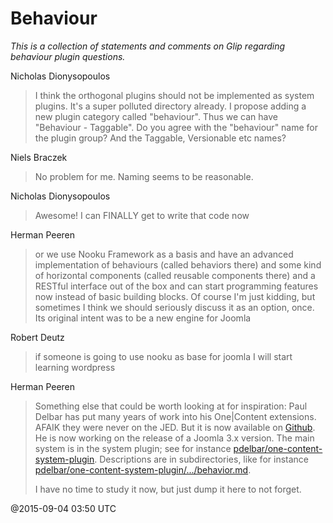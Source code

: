 # Behaviour

*This is a collection of statements and comments on Glip regarding behaviour plugin questions.*

Nicholas Dionysopoulos
> I think the orthogonal plugins should not be implemented as system plugins. It's a super polluted directory already.
> I propose adding a new plugin category called "behaviour".
> Thus we can have "Behaviour - Taggable".
> Do you agree with the "behaviour" name for the plugin group?
> And the Taggable, Versionable etc names?

Niels Braczek
> No problem for me. Naming seems to be reasonable. 

Nicholas Dionysopoulos
> Awesome! I can FINALLY get to write that code now 

Herman Peeren
> or we use Nooku Framework as a basis and have an advanced implementation of behaviours (called behaviors there) and
> some kind of horizontal components (called reusable components there) and a RESTful interface out of the box and can
> start programming features now instead of basic building blocks.  Of course I'm just kidding, but sometimes I think
> we should seriously discuss it as an option, once. Its original intent was to be a new engine for Joomla 

Robert Deutz
> if someone is going to use nooku as base for joomla I will start learning wordpress

Herman Peeren
> Something else that could be worth looking at for inspiration: Paul Delbar has put many years of work into
> his One|Content extensions. AFAIK they were never on the JED. But it is now available on
> [Github](https://github.com/pdelbar?tab=repositories).
> He is now working on the release of a Joomla 3.x version. The main system is in the system plugin; see for instance
> [pdelbar/one-content-system-plugin](https://github.com/pdelbar/one-content-system-plugin/tree/master/core).
> Descriptions are in subdirectories, like for instance
> [pdelbar/one-content-system-plugin/.../behavior.md](https://github.com/pdelbar/one-content-system-plugin/blob/master/core/behavior/behavior.md).
>
>I have no time to study it now, but just dump it here to not forget.

@2015-09-04 03:50 UTC
